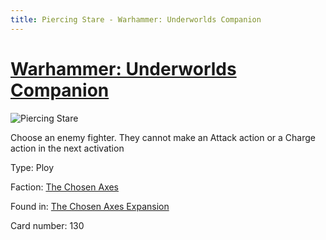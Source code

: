 ```yaml
---
title: Piercing Stare - Warhammer: Underworlds Companion
---
```


# [Warhammer: Underworlds Companion](https://guidokessels.github.io/wh-underworlds)

  

![Piercing Stare](https://warhammerunderworlds.com/wp-content/uploads/sites/6/2018/02/130_ENG.png)

Choose an enemy fighter. They cannot make an Attack action or a Charge action in the next activation

Type: Ploy

Faction: [The Chosen Axes](https://guidokessels.github.io/wh-underworlds/factions/the-chosen-axes)

Found in: [The Chosen Axes Expansion](https://guidokessels.github.io/wh-underworlds/locations/the-chosen-axes-expansion)

Card number: 130
